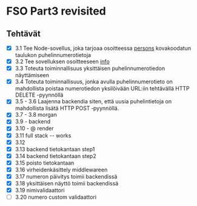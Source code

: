 # FSO Part3 revisited

## Tehtävät

- [x] 3.1 Tee Node-sovellus, joka tarjoaa osoitteessa [persons](http://localhost:3001/api/persons) kovakoodatun taulukon puhelinnumerotietoja
- [x] 3.2 Tee sovelluksen osoitteeseen [info](http://localhost:3001/info)
- [x] 3.3 Toteuta toiminnallisuus yksittäisen puhelinnumerotiedon näyttämiseen
- [x] 3.4 Toteuta toiminnallisuus, jonka avulla puhelinnumerotieto on mahdollista poistaa numerotiedon yksilöivään URL:iin tehtävällä HTTP DELETE -pyynnöllä
- [x] 3.5 - 3.6 Laajenna backendia siten, että uusia puhelintietoja on mahdollista lisätä HTTP POST ‑pyynnöllä.
- [x] 3.7 - 3.8 morgan
- [x] 3.9 - backend
- [x] 3.10 - @ render
- [x] 3.11 full stack -- works
- [x] 3.12
- [x] 3.13 backend tietokantaan step1
- [x] 3.14 backend tietokantaan step2
- [x] 3.15 poisto tietokantaan
- [x] 3.16 virheidenkäsittely middlewareen
- [x] 3.17 numeron päivitys toimii backendissä
- [x] 3.18 yksittäisen näyttö toimii backendissä
- [x] 3.19 nimivalidaattori
- [ ] 3.20 numero custom validaattori